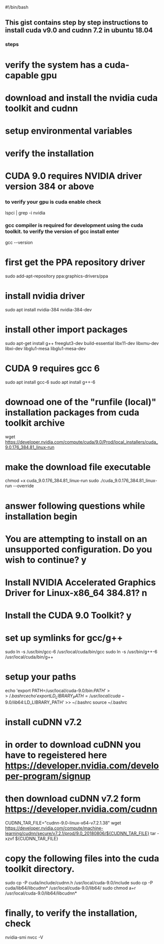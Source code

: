 #!/bin/bash
## This gist contains step by step instructions to install cuda v9.0 and cudnn 7.2 in ubuntu 18.04
### steps ####
# verify the system has a cuda-capable gpu
# download and install the nvidia cuda toolkit and cudnn
# setup environmental variables
# verify the installation
# CUDA 9.0 requires NVIDIA driver version 384 or above
###
### to verify your gpu is cuda enable check
lspci | grep -i nvidia
### gcc compiler is required for development using the cuda toolkit. to verify the version of gcc install enter
gcc --version
# first get the PPA repository driver
sudo add-apt-repository ppa:graphics-drivers/ppa
# install nvidia driver 
sudo apt install nvidia-384 nvidia-384-dev
# install other import packages
sudo apt-get install g++ freeglut3-dev build-essential libx11-dev libxmu-dev libxi-dev libglu1-mesa libglu1-mesa-dev
# CUDA 9 requires gcc 6
sudo apt install gcc-6
sudo apt install g++-6
# downoad one of the "runfile (local)" installation packages from cuda toolkit archive 
wget https://developer.nvidia.com/compute/cuda/9.0/Prod/local_installers/cuda_9.0.176_384.81_linux-run
# make the download file executable
chmod +x cuda_9.0.176_384.81_linux-run 
sudo ./cuda_9.0.176_384.81_linux-run --override
# answer following questions while installation begin
# You are attempting to install on an unsupported configuration. Do you wish to continue? y
# Install NVIDIA Accelerated Graphics Driver for Linux-x86_64 384.81? n
# Install the CUDA 9.0 Toolkit? y
# set up symlinks for gcc/g++
sudo ln -s /usr/bin/gcc-6 /usr/local/cuda/bin/gcc
sudo ln -s /usr/bin/g++-6 /usr/local/cuda/bin/g++
# setup your paths
echo 'export PATH=/usr/local/cuda-9.0/bin:$PATH' >> ~/.bashrc
echo 'export LD_LIBRARY_PATH=/usr/local/cuda-9.0/lib64:$LD_LIBRARY_PATH' >> ~/.bashrc
source ~/.bashrc
# install cuDNN v7.2
# in order to download cuDNN you have to regeistered here https://developer.nvidia.com/developer-program/signup
# then download cuDNN v7.2 form https://developer.nvidia.com/cudnn
CUDNN_TAR_FILE="cudnn-9.0-linux-x64-v7.2.1.38"
wget https://developer.nvidia.com/compute/machine-learning/cudnn/secure/v7.2.1/prod/9.0_20180806/${CUDNN_TAR_FILE}
tar -xzvf ${CUDNN_TAR_FILE}
# copy the following files into the cuda toolkit directory.
sudo cp -P cuda/include/cudnn.h /usr/local/cuda-9.0/include
sudo cp -P cuda/lib64/libcudnn* /usr/local/cuda-9.0/lib64/
sudo chmod a+r /usr/local/cuda-9.0/lib64/libcudnn*
# finally, to verify the installation, check
nvidia-smi
nvcc -V
